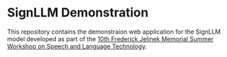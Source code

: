 # SignLLM Demonstration

This repository contains the demonstraion web application for the SignLLM model developed as part of the [10th Frederick Jelinek Memorial Summer Workshop on Speech and Language Technology](https://www.clsp.jhu.edu/2024-jelinek-summer-workshop-on-speech-and-language-technology/).
